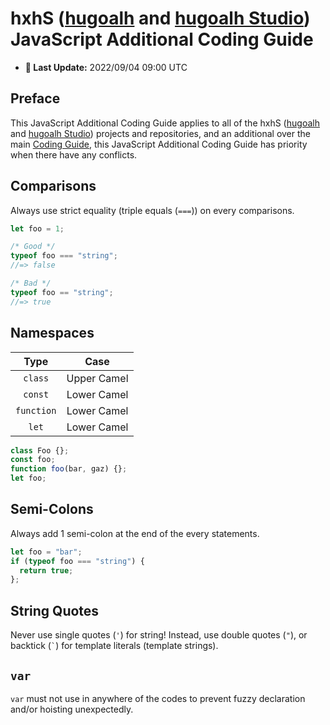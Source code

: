 [hugoalh]: https://github.com/hugoalh
[hugoalh Studio]: https://github.com/hugoalh-studio

# hxhS ([hugoalh][hugoalh] and [hugoalh Studio][hugoalh Studio]) JavaScript Additional Coding Guide

- **📅 Last Update:** 2022/09/04 09:00 UTC

## Preface

This JavaScript Additional Coding Guide applies to all of the hxhS ([hugoalh][hugoalh] and [hugoalh Studio][hugoalh Studio]) projects and repositories, and an additional over the main [Coding Guide](./main.md), this JavaScript Additional Coding Guide has priority when there have any conflicts.

## Comparisons

Always use strict equality (triple equals (`===`)) on every comparisons.

```js
let foo = 1;

/* Good */
typeof foo === "string";
//=> false

/* Bad */
typeof foo == "string";
//=> true
```

## Namespaces

| **Type** | **Case** |
|:-:|:-:|
| `class` | Upper Camel |
| `const` | Lower Camel |
| `function` | Lower Camel |
| `let` | Lower Camel |

```js
class Foo {};
const foo;
function foo(bar, gaz) {};
let foo;
```

## Semi-Colons

Always add 1 semi-colon at the end of the every statements.

```js
let foo = "bar";
if (typeof foo === "string") {
  return true;
};
```

## String Quotes

Never use single quotes (`'`) for string! Instead, use double quotes (`"`), or backtick (<code>`</code>) for template literals (template strings).

## `var`

`var` must not use in anywhere of the codes to prevent fuzzy declaration and/or hoisting unexpectedly.

